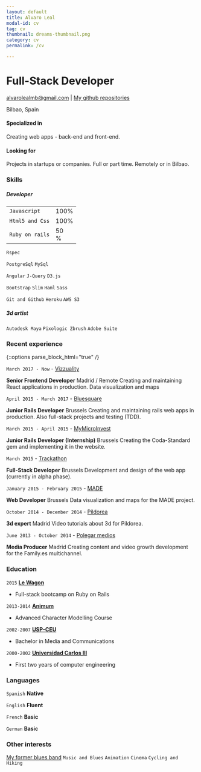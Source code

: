 ```yaml
---
layout: default
title: Alvaro Leal
modal-id: cv
tag: cv
thumbnail: dreams-thumbnail.png
category: cv
permalink: /cv

---
```

# Full-Stack Developer

<div id="webaddress">
<a href="mailto:alvarolealmb@gmail.com" target="_blank">alvarolealmb@gmail.com</a>
| <a href="https://github.com/bluesmile82" target="_blank">My github repositories</a>
</div>

Bilbao, Spain

#### Specialized in

Creating web apps - back-end and front-end.

#### Looking for

Projects in startups or companies. Full or part time. Remotely or in Bilbao.

### Skills

##### Developer

<table>
  <tr>
    <td><code>Javascript</code></td>
    <td class="p-container"><div class="progress"><div class="progress-bar" role="progressbar" aria-valuenow="60" aria-valuemin="0" aria-valuemax="100" style="width: 100%;">100%</div></div></td>
  </tr>
  <tr>
    <td><code>Html5 and Css</code></td>
    <td class="p-container"><div class="progress"><div class="progress-bar" role="progressbar" aria-valuenow="70" aria-valuemin="0" aria-valuemax="100" style="width: 100%;">100%</div></div></td>
  </tr>
  <tr>
    <td><code>Ruby on rails</code></td>
    <td class="p-container"><div class="progress"><div class="progress-bar" role="progressbar" aria-valuenow="90" aria-valuemin="0" aria-valuemax="100" style="width: 50%;">50%</div></div></td>
  </tr>

</table>

`Rspec`

`PostgreSql`
`MySql`

`Angular`
`J-Query`
`D3.js`

`Bootstrap`
`Slim`
`Haml`
`Sass`

`Git and Github`
`Heroku`
`AWS S3`

##### 3d artist

`Autodesk Maya`
`Pixologic Zbrush`
`Adobe Suite`

### Recent experience
{::options parse_block_html="true" /}

<!-- <div id="recent_experience"> -->
  `March 2017 - Now` - <a href="http://www.vizzuality.com/" target="_blank"> Vizzuality </a>

  __Senior Frontend Developer__ Madrid / Remote
  Creating and maintaining React applications in production. Data visualization and maps

  `April 2015 - March 2017` - <a href="http://www.bluesquare.org/" target="_blank"> Bluesquare </a>

  __Junior Rails Developer__ Brussels
  Creating and maintaining rails web apps in production. Also full-stack projects and testing (TDD).

  `March 2015 - April 2015` - <a href="https://www.mymicroinvest.com/" target="_blank"> MyMicroInvest </a>

  __Junior Rails Developer (Internship)__ Brussels
  Creating the Coda-Standard gem and implementing it in the website.

  `March 2015` - <a href="http://trackathon.org/" target="_blank"> Trackathon </a>

  __Full-Stack Developer__ Brussels
  Development and design of the web app (currently in alpha phase).

  `January 2015 - February 2015` - <a href="http://madenetwork.org/" target="_blank"> MADE </a>

  __Web Developer__ Brussels
  Data visualization and maps for the MADE project.

  `October 2014 - December 2014` - <a href="http://pildorea.com/" target="_blank"> Pildorea </a>

  __3d expert__ Madrid
  Video tutorials about 3d for Pildorea.

  `June 2013 - October 2014` -
  <a href="http://www.familyes.tv/" target="_blank"> Polegar medios </a>

  __Media Producer__ Madrid
  Creating content and video growth development for the Family.es multichannel.
<!-- </div> -->

### Education

`2015`
<a href="http://www.hackalux.be/" target="_blank">__Le Wagon__</a>
- Full-stack bootcamp on Ruby on Rails

`2013-2014`
<a href="http://www.animum3d.com/" target="_blank">__Animum__</a>
- Advanced Character Modelling Course

`2002-2007`
<a href="http://www.uspceu.com/" target="_blank">__USP-CEU__</a>
- Bachelor in Media and Communications

`2000-2002`
<a href="http://www.uc3m.es/" target="_blank">__Universidad Carlos III__</a>
- First two years of computer engineering

### Languages

`Spanish`
__Native__

`English`
__Fluent__

`French`
__Basic__

`German`
__Basic__

### Other interests

<a href="https://play.spotify.com/artist/5SrybEcDitj14zk8cg8gEi" target="_blank" >My former blues band</a>
`Music and Blues`
`Animation`
`Cinema`
`Cycling and Hiking`

